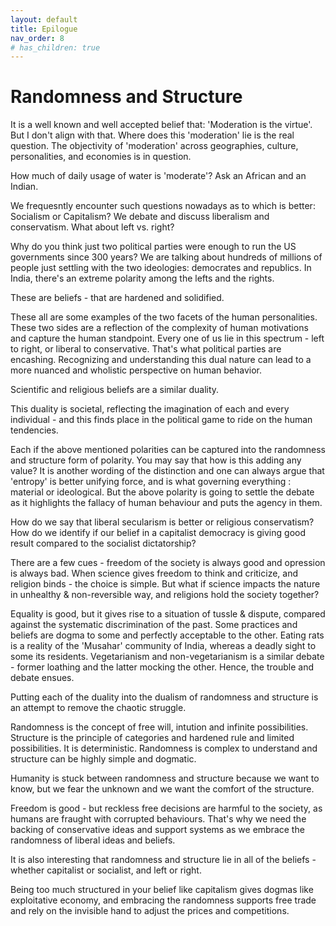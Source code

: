 ```yaml
---
layout: default
title: Epilogue
nav_order: 8
# has_children: true
---
```


# Randomness and Structure

It is a well known and well accepted belief that: 'Moderation is the virtue'. But I don't align with that. Where does this 'moderation' lie is the real question. The objectivity of 'moderation' across geographies, culture, personalities, and economies is in question.

How much of daily usage of water is 'moderate'? Ask an African and an Indian.

We frequesntly encounter such questions nowadays as to which is better: Socialism or Capitalism?
We debate and discuss liberalism and conservatism. What about left vs. right?

Why do you think just two political parties were enough to run the US governments since 300 years? We are talking about hundreds of millions of people just settling with the two ideologies: democrates and republics. In India, there's an extreme polarity among the lefts and the rights.

These are beliefs - that are hardened and solidified.

These all are some examples of the two facets of the human personalities. These two sides are a reflection of the complexity of human motivations and capture the human standpoint.
Every one of us lie in this spectrum - left to right, or liberal to conservative. That's what political parties are encashing.
Recognizing and understanding this dual nature can lead to a more nuanced and wholistic perspective on human behavior.

Scientific and religious beliefs are a similar duality.

This duality is societal, reflecting the imagination of each and every individual - and this finds place in the political game to ride on the human tendencies.

Each if the above mentioned polarities can be captured into the randomness and structure form of polarity. You may say that how is this adding any value? It is another wording of the distinction and one can always argue that 'entropy' is better unifying force, and is what governing everything : material or ideological. But the above polarity is going to settle the debate as it highlights the fallacy of human behaviour and puts the agency in them.

How do we say that liberal secularism is better or religious conservatism? How do we identify if our belief in a capitalist democracy is giving good result compared to the socialist dictatorship?

There are a few cues - freedom of the society is always good and opression is always bad. When science gives freedom to think and criticize, and religion binds - the choice is simple.
But what if science impacts the nature in unhealthy & non-reversible way, and religions hold the society together?

Equality is good, but it gives rise to a situation of tussle & dispute, compared against the systematic discrimination of the past. Some practices and beliefs are dogma to some and perfectly acceptable to the other. Eating rats is a reality of the 'Musahar' community of India, whereas a deadly sight to some its residents. Vegetarianism and non-vegetarianism is a similar debate - former loathing and the latter mocking the other. Hence, the trouble and debate ensues.

Putting each of the duality into the dualism of randomness and structure is an attempt to remove the chaotic struggle.

Randomness is the concept of free will, intution and infinite possibilities. Structure is the principle of categories and hardened rule and limited possibilities. It is deterministic. Randomness is complex to understand and structure can be highly simple and dogmatic.

Humanity is stuck between randomness and structure because we want to know, but we fear the unknown and we want the comfort of the structure.

Freedom is good - but reckless free decisions are harmful to the society, as humans are fraught with corrupted behaviours. That's why we need the backing of conservative ideas and support systems as we embrace the randomness of liberal ideas and beliefs.

It is also interesting that randomness and structure lie in all of the beliefs - whether capitalist or socialist, and left or right.

Being too much structured in your belief like capitalism gives dogmas like exploitative economy, and embracing the randomness supports free trade and rely on the invisible hand to adjust the prices and competitions.

